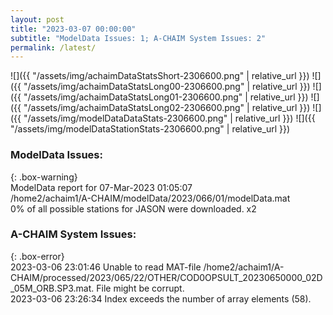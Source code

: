 ```yaml
---
layout: post
title: "2023-03-07 00:00:00"
subtitle: "ModelData Issues: 1; A-CHAIM System Issues: 2"
permalink: /latest/
---
```


![]({{ "/assets/img/achaimDataStatsShort-2306600.png" | relative_url }})
![]({{ "/assets/img/achaimDataStatsLong00-2306600.png" | relative_url }})
![]({{ "/assets/img/achaimDataStatsLong01-2306600.png" | relative_url }})
![]({{ "/assets/img/achaimDataStatsLong02-2306600.png" | relative_url }})
![]({{ "/assets/img/modelDataDataStats-2306600.png" | relative_url }})
![]({{ "/assets/img/modelDataStationStats-2306600.png" | relative_url }})

### ModelData Issues:  
  
{: .box-warning}  
 ModelData report for 07-Mar-2023 01:05:07   
 /home2/achaim1/A-CHAIM/modelData/2023/066/01/modelData.mat   
 0% of all possible stations for JASON were downloaded. x2   
  
### A-CHAIM System Issues:  
  
{: .box-error}  
2023-03-06 23:01:46 Unable to read MAT-file /home2/achaim1/A-CHAIM/processed/2023/065/22/OTHER/COD0OPSULT_20230650000_02D_05M_ORB.SP3.mat. File might be corrupt.  
2023-03-06 23:26:34 Index exceeds the number of array elements (58).  
